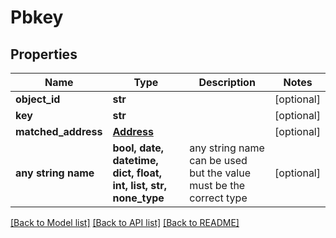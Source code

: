 # Pbkey


## Properties
Name | Type | Description | Notes
------------ | ------------- | ------------- | -------------
**object_id** | **str** |  | [optional] 
**key** | **str** |  | [optional] 
**matched_address** | [**Address**](Address.md) |  | [optional] 
**any string name** | **bool, date, datetime, dict, float, int, list, str, none_type** | any string name can be used but the value must be the correct type | [optional]

[[Back to Model list]](../README.md#documentation-for-models) [[Back to API list]](../README.md#documentation-for-api-endpoints) [[Back to README]](../README.md)



